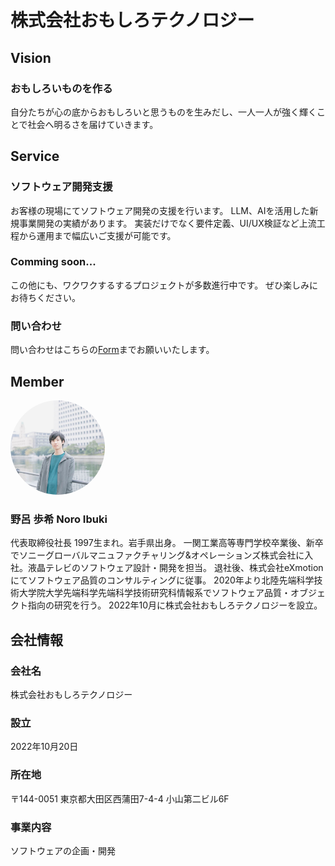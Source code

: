 # 株式会社おもしろテクノロジー
## Vision
### おもしろいものを作る
自分たちが心の底からおもしろいと思うものを生みだし、一人一人が強く輝くことで社会へ明るさを届けていきます。

## Service

### ソフトウェア開発支援
お客様の現場にてソフトウェア開発の支援を行います。
LLM、AIを活用した新規事業開発の実績があります。
実装だけでなく要件定義、UI/UX検証など上流工程から運用まで幅広いご支援が可能です。

### Comming soon...
この他にも、ワクワクするするプロジェクトが多数進行中です。
ぜひ楽しみにお待ちください。

### 問い合わせ
問い合わせはこちらの[Form](https://docs.google.com/forms/d/e/1FAIpQLSdCU6vTuf2ZyHzK8npj02uzD3NDnUv7TpNUVpo8bnjM-_MwkA/viewform?usp=sf_link)までお願いいたします。

## Member
<img src="./image/dummy_CEO.jpg" style="border-radius:50%;" width="30%"><br>

### 野呂 歩希 Noro Ibuki
代表取締役社長
1997生まれ。岩手県出身。
一関工業高等専門学校卒業後、新卒でソニーグローバルマニュファクチャリング&オペレーションズ株式会社に入社。液晶テレビのソフトウェア設計・開発を担当。
退社後、株式会社eXmotionにてソフトウェア品質のコンサルティングに従事。
2020年より北陸先端科学技術大学院大学先端科学先端科学技術研究科情報系でソフトウェア品質・オブジェクト指向の研究を行う。
2022年10月に株式会社おもしろテクノロジーを設立。
## 会社情報
### 会社名
株式会社おもしろテクノロジー
### 設立
2022年10月20日
### 所在地
〒144-0051
東京都大田区西蒲田7-4-4 小山第二ビル6F
### 事業内容
ソフトウェアの企画・開発
